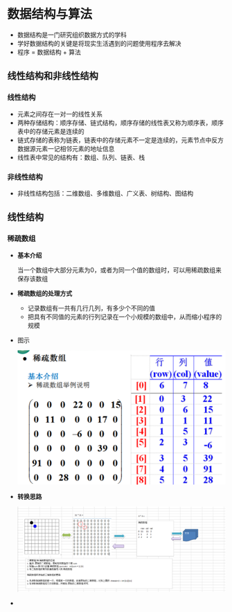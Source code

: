 # 数据结构与算法
* 数据结构是一门研究组织数据方式的学科
* 学好数据结构的关键是将现实生活遇到的问题使用程序去解决
* 程序 = 数据结构 + 算法

## 线性结构和非线性结构

### 线性结构

* 元素之间存在一对一的线性关系
* 两种存储结构：顺序存储、链式结构，顺序存储的线性表又称为顺序表，顺序表中的存储元素是连续的
* 链式存储的表称为链表，链表中的存储元素不一定是连续的，元素节点中反方数据源元素一记相邻元素的地址信息
* 线性表中常见的结构有：数组、队列、链表、栈

### 非线性结构

* 非线性结构包括：二维数组、多维数组、广义表、树结构、图结构

 ## 线性结构

### 稀疏数组

* **基本介绍**

  当一个数组中大部分元素为0，或者为同一个值的数组时，可以用稀疏数组来保存该数组

* **稀疏数组的处理方式**

  * 记录数组有一共有几行几列，有多少个不同的值
  * 把具有不同值的元素的行列记录在一个小规模的数组中，从而缩小程序的规模

* 图示

  ![](../images/xishushuzu.png)

* **转换思路**

  ![](../images/xishuArrayResult.png)

  

* 





